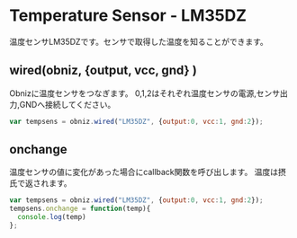# Temperature Sensor - LM35DZ
温度センサLM35DZです。センサで取得した温度を知ることができます。

## wired(obniz, {output, vcc, gnd} )
Obnizに温度センサをつなぎます。
0,1,2はそれぞれ温度センサの電源,センサ出力,GNDへ接続してください。
```javascript
var tempsens = obniz.wired("LM35DZ", {output:0, vcc:1, gnd:2});
```

## onchange
温度センサの値に変化があった場合にcallback関数を呼び出します。
温度は摂氏で返されます。

```javascript
var tempsens = obniz.wired("LM35DZ", {output:0, vcc:1, gnd:2});
tempsens.onchange = function(temp){
  console.log(temp)
};
```